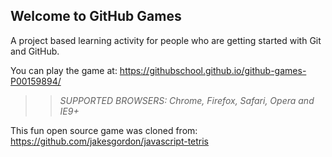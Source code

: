 ## Welcome to GitHub Games

A project based learning activity for people who are getting started with Git and GitHub.

You can play the game at: https://githubschool.github.io/github-games-P00159894/

>> _*SUPPORTED BROWSERS*: Chrome, Firefox, Safari, Opera and IE9+_

This fun open source game was cloned from: https://github.com/jakesgordon/javascript-tetris
